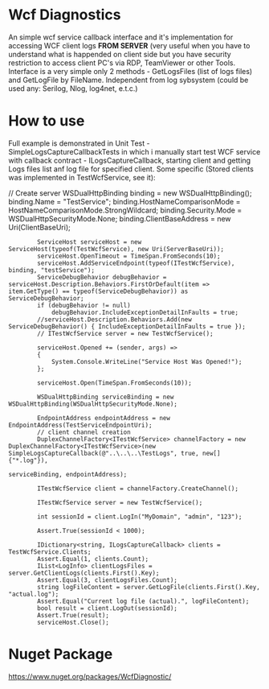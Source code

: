 # Wcf Diagnostics
An simple wcf service callback interface and it's implementation for accessing WCF client logs **FROM SERVER** (very useful when you have to understand what is happended on client side but you have security restriction to access client PC's via RDP, TeamViewer or other Tools.
Interface is a very simple only 2 methods - GetLogsFiles (list of logs files) and GetLogFile by FileName. Independent from log sybsystem (could be used any: Serilog, Nlog, log4net, e.t.c.)

# How to use
Full example is demonstrated in Unit Test - SimpleLogsCaptureCallbackTests in which i manually start test WCF service with callback contract - ILogsCaptureCallback, starting client and getting Logs files list anf log file for specified client. Some specific (Stored clients was implemented in TestWcfService, see it):

// Create server
            WSDualHttpBinding binding = new WSDualHttpBinding();
            binding.Name = "TestService";
            binding.HostNameComparisonMode = HostNameComparisonMode.StrongWildcard;
            binding.Security.Mode = WSDualHttpSecurityMode.None;
            binding.ClientBaseAddress = new Uri(ClientBaseUri);

            ServiceHost serviceHost = new ServiceHost(typeof(TestWcfService), new Uri(ServerBaseUri));
            serviceHost.OpenTimeout = TimeSpan.FromSeconds(10);
            serviceHost.AddServiceEndpoint(typeof(ITestWcfService), binding, "testService");
            ServiceDebugBehavior debugBehavior = serviceHost.Description.Behaviors.FirstOrDefault(item => item.GetType() == typeof(ServiceDebugBehavior)) as ServiceDebugBehavior;
            if (debugBehavior != null)
                debugBehavior.IncludeExceptionDetailInFaults = true;
            //serviceHost.Description.Behaviors.Add(new ServiceDebugBehavior() { IncludeExceptionDetailInFaults = true });
            // ITestWcfService server = new TestWcfService();
            
            serviceHost.Opened += (sender, args) =>
            {
                System.Console.WriteLine("Service Host Was Opened!");
            };
            
            serviceHost.Open(TimeSpan.FromSeconds(10));
            
            WSDualHttpBinding serviceBinding = new WSDualHttpBinding(WSDualHttpSecurityMode.None);
            
            EndpointAddress endpointAddress = new EndpointAddress(TestServiceEndpointUri);
            // client channel creation
            DuplexChannelFactory<ITestWcfService> channelFactory = new DuplexChannelFactory<ITestWcfService>(new SimpleLogsCaptureCallback(@"..\..\..\TestLogs", true, new[] {"*.log"}),
                                                                                                             serviceBinding, endpointAddress);
            
            ITestWcfService client = channelFactory.CreateChannel();
            
            ITestWcfService server = new TestWcfService();

            int sessionId = client.LogIn("MyDomain", "admin", "123");

            Assert.True(sessionId < 1000);

            IDictionary<string, ILogsCaptureCallback> clients = TestWcfService.Clients;
            Assert.Equal(1, clients.Count);
            IList<LogInfo> clientLogsFiles = server.GetClientLogs(clients.First().Key);
            Assert.Equal(3, clientLogsFiles.Count);
            string logFileContent = server.GetLogFile(clients.First().Key, "actual.log");
            Assert.Equal("Current log file (actual).", logFileContent);
            bool result = client.LogOut(sessionId);
            Assert.True(result);
            serviceHost.Close();

# Nuget Package
https://www.nuget.org/packages/WcfDiagnostic/
